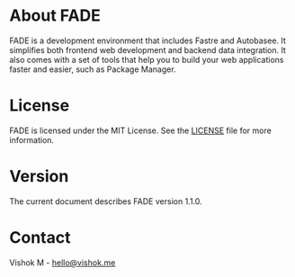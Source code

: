 # About FADE
FADE is a development environment that includes Fastre and Autobasee. It simplifies both frontend web development and backend data integration. It also comes with a set of tools that help you to build your web applications faster and easier, such as Package Manager.

# License
FADE is licensed under the MIT License. See the [LICENSE](https://github.com/mvishok/FADE/blob/main/LICENSE) file for more information.

# Version
The current document describes FADE version 1.1.0.

# Contact
Vishok M - [hello@vishok.me](mailto:hello@vishok.me)